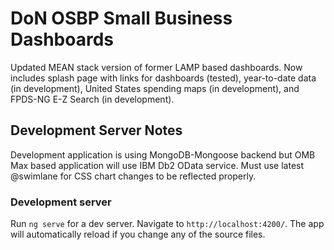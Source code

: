 # DoN OSBP Small Business Dashboards

Updated MEAN stack version of former LAMP based dashboards.  Now includes splash page with links for dashboards (tested), year-to-date data (in development), United States spending maps (in development), and FPDS-NG E-Z Search (in development).  

## Development Server Notes

Development application is using MongoDB-Mongoose backend but OMB Max based application will use IBM Db2 OData service.  Must use latest @swimlane for CSS chart changes to be reflected properly.

### Development server

Run `ng serve` for a dev server. Navigate to `http://localhost:4200/`. The app will automatically reload if you change any of the source files.
